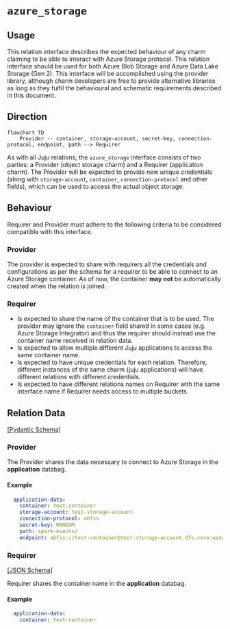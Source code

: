 # `azure_storage`

## Usage

This relation interface describes the expected behaviour of any charm claiming to be able to interact with Azure Storage protocol.
This relation interface should be used for both Azure Blob Storage and Azure Data Lake Storage (Gen 2). This interface will be accomplished using the provider library, although charm developers are free to provide alternative libraries as long as they fulfil the behavioural and schematic requirements described in this document.

## Direction

```mermaid
flowchart TD
    Provider -- container, storage-account, secret-key, connection-protocol, endpoint, path --> Requirer
```

As with all Juju relations, the `azure_storage` interface consists of two parties: a Provider (object storage charm) and a Requirer (application charm). The Provider will be expected to provide new unique credentials (along with `storage-account`, `container`, `connection-protocol` and other fields), which can be used to access the actual object storage.

## Behaviour

Requirer and Provider must adhere to the following criteria to be considered compatible with this interface.

### Provider
The provider is expected to share with requirers all the credentials and configurations as per the schema for a requirer to be able to connect to an Azure Storage container. As of now, the container **may not** be automatically created when the relation is joined.

### Requirer
- Is expected to share the name of the container that is to be used. The provider may ignore the `container` field shared in some cases (e.g. Azure Storage Integrator) and thus the requirer should instead use the container name received in relation data.
- Is expected to allow multiple different Juju applications to access the same container name.
- Is expected to have unique credentials for each relation. Therefore, different instances of the same charm (juju applications) will have different relations with different credentials.
- Is expected to have different relations names on Requirer with the same interface name if Requirer needs access to multiple buckets.

## Relation Data

[\[Pydantic Schema\]](./schema.py)
### Provider


The Provider shares the data necessary to connect to Azure Storage in the **application** databag.


#### Example
```yaml
  application-data:
    container: test-container
    storage-account: test-storage-account
    connection-protocol: abfss
    secret-key: RANDOM
    path: spark-events/
    endpoint: abfss://test-container@test-storage-account.dfs.core.windows.net/
```

### Requirer

[\[JSON Schema\]](./schemas/requirer.json)

Requirer shares the container name in the **application** databag.

#### Example

```yaml
  application-data:
    container: test-container
```
